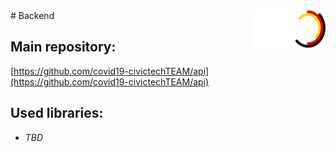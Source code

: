 <img align="right" width="120" height="60" src="/images/logo_wirvsvirus.png">
# Backend

## Main repository:  
[https://github.com/covid19-civictechTEAM/api](https://github.com/covid19-civictechTEAM/api)

## Used libraries:

- _TBD_
